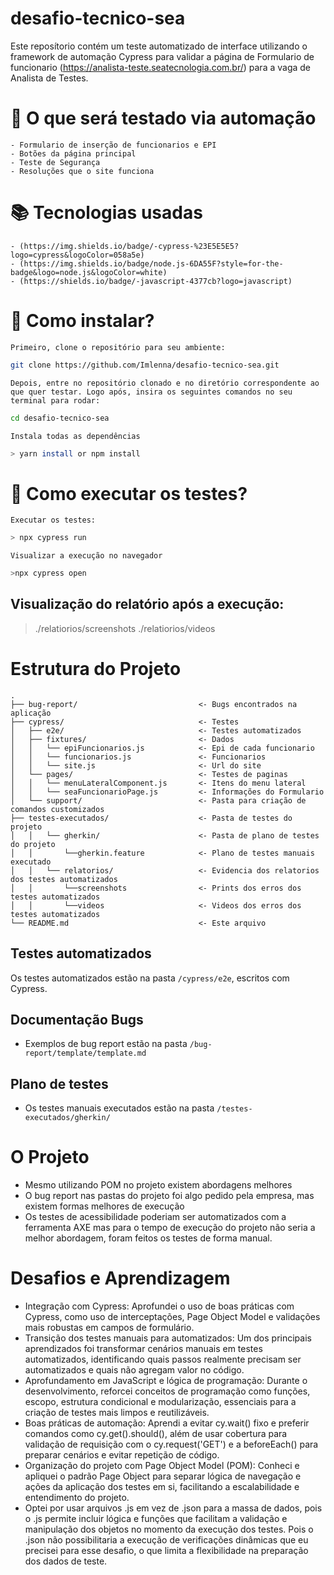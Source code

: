 # desafio-tecnico-sea

Este reposítorio contém um teste automatizado de interface utilizando o framework de automação Cypress para validar a página de Formulario de funcionario (https://analista-teste.seatecnologia.com.br/) para a vaga de Analista de Testes. 

# :mag_right: O que será testado via automação
    - Formulario de inserção de funcionarios e EPI
    - Botões da página principal
    - Teste de Segurança
    - Resoluções que o site funciona

# :books: Tecnologias usadas
    - (https://img.shields.io/badge/-cypress-%23E5E5E5?logo=cypress&logoColor=058a5e)
    - (https://img.shields.io/badge/node.js-6DA55F?style=for-the-badge&logo=node.js&logoColor=white)
    - (https://shields.io/badge/-javascript-4377cb?logo=javascript)
    
# :open_file_folder: Como instalar?
    Primeiro, clone o repositório para seu ambiente:
```bash
git clone https://github.com/Imlenna/desafio-tecnico-sea.git
```
    Depois, entre no repositório clonado e no diretório correspondente ao que quer testar. Logo após, insira os seguintes comandos no seu terminal para rodar:
```bash    
cd desafio-tecnico-sea
```
    Instala todas as dependências
```bash
> yarn install or npm install
```
# :arrows_counterclockwise: Como executar os testes?
    Executar os testes:
```bash
> npx cypress run
```
    Visualizar a execução no navegador
```bash
>npx cypress open
```
## Visualização do relatório após a execução:
> ./relatiorios/screenshots
> ./relatiorios/videos


# Estrutura do Projeto

```tree
.
├── bug-report/                           <- Bugs encontrados na aplicação 
├── cypress/                              <- Testes
│   ├── e2e/                              <- Testes automatizados
│   ├── fixtures/                         <- Dados
│   │   └── epiFuncionarios.js            <- Epi de cada funcionario
│   │   └── funcionarios.js               <- Funcionarios      
│   │   └── site.js                       <- Url do site   
│   └── pages/                            <- Testes de paginas
│   │   └── menuLateralComponent.js       <- Itens do menu lateral
│   │   └── seaFuncionarioPage.js         <- Informações do Formulario
│   └── support/                          <- Pasta para criação de comandos customizados
├── testes-executados/                    <- Pasta de testes do projeto
│   │   └── gherkin/                      <- Pasta de plano de testes do projeto
│   │       └──gherkin.feature            <- Plano de testes manuais executado
│   │   └── relatorios/                   <- Evidencia dos relatorios dos testes automatizados
│   │       └──screenshots                <- Prints dos erros dos testes automatizados
│   │       └──videos                     <- Videos dos erros dos testes automatizados
└── README.md                             <- Este arquivo
```

## Testes automatizados
Os testes automatizados estão na pasta `/cypress/e2e`, escritos com Cypress.

## Documentação Bugs
- Exemplos de bug report estão na pasta `/bug-report/template/template.md`

## Plano de testes
- Os testes manuais executados estão na pasta `/testes-executados/gherkin/`

# O Projeto

 - Mesmo utilizando POM no projeto existem abordagens melhores
 - O bug report nas pastas do projeto foi algo pedido pela empresa, mas existem formas melhores de execução
 - Os testes de acessibilidade poderiam ser automatizados com a ferramenta AXE mas para o tempo de execução do projeto não seria a melhor abordagem, foram feitos os testes de forma manual.

# Desafios e Aprendizagem

 - Integração com Cypress: Aprofundei o uso de boas práticas com Cypress, como uso de interceptações, Page Object Model e validações mais robustas em campos de formulário.
 - Transição dos testes manuais para automatizados: Um dos principais aprendizados foi transformar cenários manuais em testes automatizados, identificando quais passos realmente precisam ser automatizados e quais não agregam valor no código.
 - Aprofundamento em JavaScript e lógica de programação: Durante o desenvolvimento, reforcei conceitos de programação como funções, escopo, estrutura condicional e modularização, essenciais para a criação de testes mais limpos e reutilizáveis.
- Boas práticas de automação: Aprendi a evitar cy.wait() fixo e preferir comandos como cy.get().should(), além de usar cobertura para validação de requisição com o cy.request('GET') e a beforeEach()  para preparar cenários e evitar repetição de código.
- Organização do projeto com Page Object Model (POM): Conheci e apliquei o padrão Page Object para separar lógica de navegação e ações da aplicação dos testes em si, facilitando a escalabilidade e entendimento do projeto.
- Optei por usar arquivos .js em vez de .json para a massa de dados, pois o .js permite incluir lógica e funções que facilitam a validação e manipulação dos objetos no momento da execução dos testes. Pois o .json não possibilitaria a execução de verificações dinâmicas que eu precisei para esse desafio, o que limita a flexibilidade na preparação dos dados de teste.